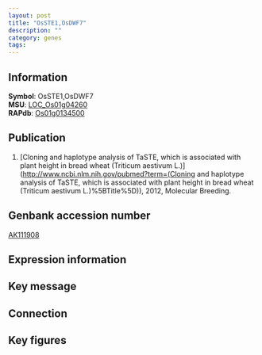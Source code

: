 ```yaml
---
layout: post
title: "OsSTE1,OsDWF7"
description: ""
category: genes
tags: 
---
```


## Information
__Symbol__: OsSTE1,OsDWF7  
__MSU__: [LOC_Os01g04260](http://rice.plantbiology.msu.edu/cgi-bin/ORF_infopage.cgi?orf=LOC_Os01g04260)  
__RAPdb__: [Os01g0134500](http://rapdb.dna.affrc.go.jp/viewer/gbrowse_details/irgsp1?name=Os01g0134500)  

## Publication
1. [Cloning and haplotype analysis of TaSTE, which is associated with plant height in bread wheat (Triticum aestivum L.)](http://www.ncbi.nlm.nih.gov/pubmed?term=(Cloning and haplotype analysis of TaSTE, which is associated with plant height in bread wheat (Triticum aestivum L.)%5BTitle%5D)), 2012, Molecular Breeding.

## Genbank accession number
[AK111908](http://www.ncbi.nlm.nih.gov/nuccore/AK111908)

## Expression information

## Key message

## Connection

## Key figures


